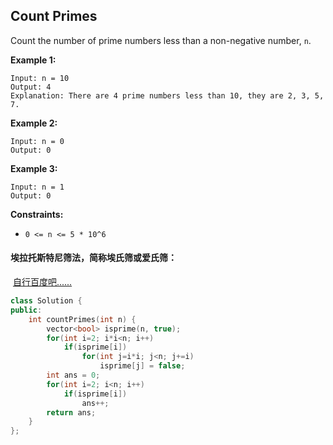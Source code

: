 ## Count Primes

Count the number of prime numbers less than a non-negative number, `n`.

**Example 1:**

```
Input: n = 10
Output: 4
Explanation: There are 4 prime numbers less than 10, they are 2, 3, 5, 7.
```

**Example 2:**

```
Input: n = 0
Output: 0
```

**Example 3:**

```
Input: n = 1
Output: 0
```

**Constraints:**

- `0 <= n <= 5 * 10^6`

#### 埃拉托斯特尼筛法，简称埃氏筛或爱氏筛：

​		[自行百度吧......](https://baike.baidu.com/item/%E5%9F%83%E6%8B%89%E6%89%98%E6%96%AF%E7%89%B9%E5%B0%BC%E7%AD%9B%E6%B3%95/374984?fr=aladdin)

```c++
class Solution {
public:
    int countPrimes(int n) {
        vector<bool> isprime(n, true);
        for(int i=2; i*i<n; i++)
            if(isprime[i])
                for(int j=i*i; j<n; j+=i)
                    isprime[j] = false;
        int ans = 0;
        for(int i=2; i<n; i++)
            if(isprime[i])
                ans++;
        return ans;
    }
};
```

